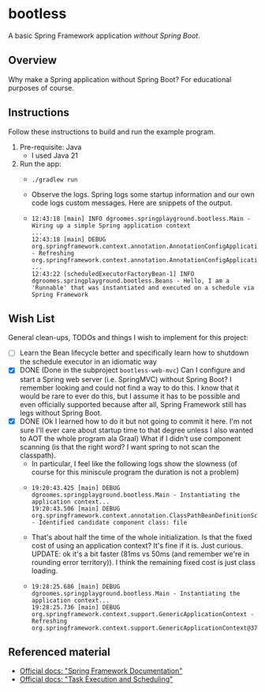 # bootless

A basic Spring Framework application *without Spring Boot*.


## Overview

Why make a Spring application without Spring Boot? For educational purposes of course.


## Instructions

Follow these instructions to build and run the example program.

1. Pre-requisite: Java
    * I used Java 21
2. Run the app:
    * ```shell
      ./gradlew run
      ```
    * Observe the logs. Spring logs some startup information and our own code logs custom messages. Here are snippets of
      the output.
    * ```text
      12:43:18 [main] INFO dgroomes.springplayground.bootless.Main - Wiring up a simple Spring application context
      ...
      12:43:18 [main] DEBUG org.springframework.context.annotation.AnnotationConfigApplicationContext - Refreshing org.springframework.context.annotation.AnnotationConfigApplicationContext@3108bc
      ...
      12:43:22 [scheduledExecutorFactoryBean-1] INFO dgroomes.springplayground.bootless.Beans - Hello, I am a 'Runnable' that was instantiated and executed on a schedule via Spring Framework
      ```


## Wish List

General clean-ups, TODOs and things I wish to implement for this project:

* [ ] Learn the Bean lifecycle better and specifically learn how to shutdown the schedule executor in an idiomatic way
* [x] DONE (Done in the subproject `bootless-web-mvc`) Can I configure and start a Spring web server (i.e. SpringMVC) without Spring Boot? I remember looking and could not
  find a way to do this. I know that it would be rare to ever do this, but I assume it has to be possible and even
  officially supported because after all, Spring Framework still has legs without Spring Boot.
* [x] DONE (Ok I learned how to do it but not going to commit it here. I'm not sure I'll ever care about startup time to
  that degree unless I also wanted to AOT the whole program ala Graal) What if I didn't use component scanning (is that the right word? I want spring to not scan the classpath).
  * In particular, I feel like the following logs show the slowness (of course for this miniscule program the duration
    is not a problem)
  * ```text
    19:20:43.425 [main] DEBUG dgroomes.springplayground.bootless.Main - Instantiating the application context...
    19:20:43.506 [main] DEBUG org.springframework.context.annotation.ClassPathBeanDefinitionScanner - Identified candidate component class: file
    ```
  * That's about half the time of the whole initialization. Is that the fixed cost of using an application context? It's
    fine if it is. Just curious. UPDATE: ok it's a bit faster (81ms vs 50ms (and remember we're in rounding error territory)). I think the remaining fixed cost is just class loading.
  * ```text
    19:28:25.686 [main] DEBUG dgroomes.springplayground.bootless.Main - Instantiating the application context...
    19:28:25.736 [main] DEBUG org.springframework.context.support.GenericApplicationContext - Refreshing org.springframework.context.support.GenericApplicationContext@370736d9
    ```


## Referenced material

* [Official docs: "Spring Framework Documentation"](https://docs.spring.io/spring-framework/docs/current/reference/html/)
* [Official docs: "Task Execution and Scheduling"](https://docs.spring.io/spring-framework/docs/current/reference/html/integration.html#scheduling)

